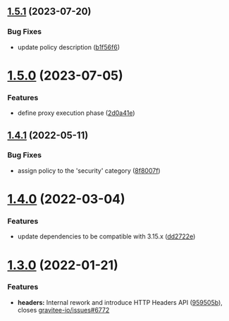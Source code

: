 ## [1.5.1](https://github.com/gravitee-io/gravitee-policy-basic-authentication/compare/1.5.0...1.5.1) (2023-07-20)


### Bug Fixes

* update policy description ([b1f56f6](https://github.com/gravitee-io/gravitee-policy-basic-authentication/commit/b1f56f6e4c152ff674aa3f93c558e2c56cdb2f1a))

# [1.5.0](https://github.com/gravitee-io/gravitee-policy-basic-authentication/compare/1.4.1...1.5.0) (2023-07-05)


### Features

* define proxy execution phase ([2d0a41e](https://github.com/gravitee-io/gravitee-policy-basic-authentication/commit/2d0a41e3108fa48434c21a8a6009c9ed193c05a0))

## [1.4.1](https://github.com/gravitee-io/gravitee-policy-basic-authentication/compare/1.4.0...1.4.1) (2022-05-11)


### Bug Fixes

* assign policy to the 'security' category ([8f8007f](https://github.com/gravitee-io/gravitee-policy-basic-authentication/commit/8f8007f236936f4f391a20821a24bdccfdb9d54d))

# [1.4.0](https://github.com/gravitee-io/gravitee-policy-basic-authentication/compare/1.3.0...1.4.0) (2022-03-04)


### Features

* update dependencies to be compatible with 3.15.x ([dd2722e](https://github.com/gravitee-io/gravitee-policy-basic-authentication/commit/dd2722ec994527362b1a876cfb98c2c7ccdb0293))

# [1.3.0](https://github.com/gravitee-io/gravitee-policy-basic-authentication/compare/1.2.0...1.3.0) (2022-01-21)


### Features

* **headers:** Internal rework and introduce HTTP Headers API ([959505b](https://github.com/gravitee-io/gravitee-policy-basic-authentication/commit/959505bdc75f70e4184896899158152280e2c2d2)), closes [gravitee-io/issues#6772](https://github.com/gravitee-io/issues/issues/6772)
